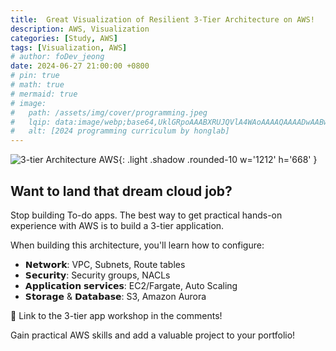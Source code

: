 ```yaml
---
title:  Great Visualization of Resilient 3-Tier Architecture on AWS! 
description: AWS, Visualization
categories: [Study, AWS]
tags: [Visualization, AWS]
# author: foDev_jeong
date: 2024-06-27 21:00:00 +0800
# pin: true
# math: true
# mermaid: true
# image:
#   path: /assets/img/cover/programming.jpeg
#   lqip: data:image/webp;base64,UklGRpoAAABXRUJQVlA4WAoAAAAQAAAADwAABwAAQUxQSDIAAAARL0AmbZurmr57yyIiqE8oiG0bejIYEQTgqiDA9vqnsUSI6H+oAERp2HZ65qP/VIAWAFZQOCBCAAAA8AEAnQEqEAAIAAVAfCWkAALp8sF8rgRgAP7o9FDvMCkMde9PK7euH5M1m6VWoDXf2FkP3BqV0ZYbO6NA/VFIAAAA
#   alt: [2024 programming curriculum by honglab]
---
```


![ 3-tier Architecture AWS ](/assets/img/blog/3-tier%20Architecture%20AWS.gif){: .light .shadow .rounded-10 w='1212' h='668' }

## Want to land that dream cloud job? 

Stop building To-do apps. The best way to get practical hands-on experience with AWS is to build a 3-tier application. 

When building this architecture, you'll learn how to configure:

- 𝗡𝗲𝘁𝘄𝗼𝗿𝗸: VPC, Subnets, Route tables
- 𝗦𝗲𝗰𝘂𝗿𝗶𝘁𝘆: Security groups, NACLs
- 𝗔𝗽𝗽𝗹𝗶𝗰𝗮𝘁𝗶𝗼𝗻 𝘀𝗲𝗿𝘃𝗶𝗰𝗲𝘀: EC2/Fargate, Auto Scaling
- 𝗦𝘁𝗼𝗿𝗮𝗴𝗲 & 𝗗𝗮𝘁𝗮𝗯𝗮𝘀𝗲: S3, Amazon Aurora

🔗 Link to the 3-tier app workshop in the comments!

Gain practical AWS skills and add a valuable project to your portfolio!



